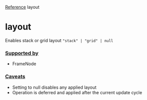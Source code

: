 [Reference](https://www.framer.com/developers/reference)
layout
# layout
Enables stack or grid layout
`"stack" | "grid" | null`
### [Supported by](https://www.framer.com/developers/reference/plugins-traits-layout#supported-by)
  * FrameNode


### [Caveats](https://www.framer.com/developers/reference/plugins-traits-layout#caveats)
  * Setting to null disables any applied layout
  * Operation is deferred and applied after the current update cycle


